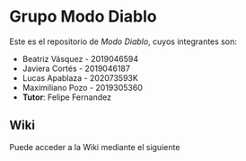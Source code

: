 # Grupo Modo Diablo

Este es el repositorio de *Modo Diablo*, cuyos integrantes son:

* Beatriz Vásquez - 2019046594
* Javiera Cortés - 2019046187
* Lucas Apablaza - 202073593K
* Maximiliano Pozo - 2019305360
* **Tutor**: Felipe Fernandez

## Wiki

Puede acceder a la Wiki mediante el siguiente 
